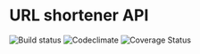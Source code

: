 # URL shortener API
![Build status](https://travis-ci.org/volochaev/urlshortener-api.svg?branch=master) ![Codeclimate](https://codeclimate.com/github/volochaev/urlshortener-api.png) ![Coverage Status](https://coveralls.io/repos/github/volochaev/urlshortener-api/badge.svg?branch=master)
